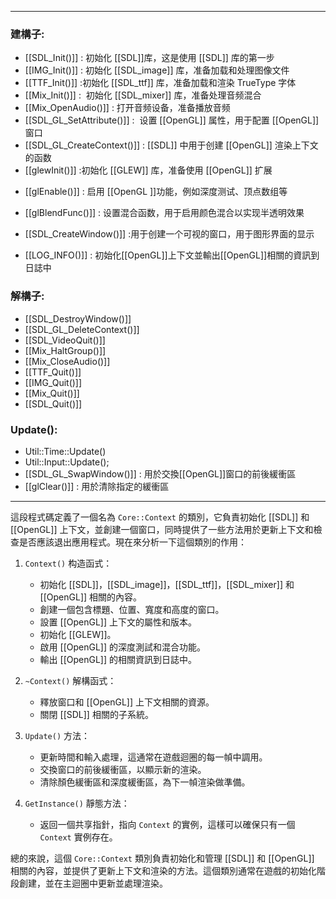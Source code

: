 ----
### 建構子:
- [[SDL_Init()]] : 初始化 [[SDL]]库，这是使用 [[SDL]] 库的第一步
- [[IMG_Init()]] : 初始化 [[SDL_image]] 库，准备加载和处理图像文件
- [[TTF_Init()]] :初始化 [[SDL_ttf]] 库，准备加载和渲染 TrueType 字体
- [[Mix_Init()]] :  初始化 [[SDL_mixer]] 库，准备处理音频混合
- [[Mix_OpenAudio()]] : 打开音频设备，准备播放音频
- [[SDL_GL_SetAttribute()]] :  设置 [[OpenGL]] 属性，用于配置 [[OpenGL]] 窗口
- [[SDL_GL_CreateContext()]] : [[SDL]] 中用于创建 [[OpenGL]] 渲染上下文的函数
- [[glewInit()]] :初始化 [[GLEW]] 库，准备使用 [[OpenGL]] 扩展
* [[glEnable()]] : 启用 [[OpenGL ]]功能，例如深度测试、顶点数组等
- [[glBlendFunc()]] : 设置混合函数，用于启用颜色混合以实现半透明效果
* [[SDL_CreateWindow()]] :用于创建一个可视的窗口，用于图形界面的显示
- [[LOG_INFO()]] : 初始化[[OpenGL]]上下文並輸出[[OpenGL]]相關的資訊到日誌中
### 解構子:
- [[SDL_DestroyWindow()]]
- [[SDL_GL_DeleteContext()]]
- [[SDL_VideoQuit()]]
- [[Mix_HaltGroup()]]
- [[Mix_CloseAudio()]]
- [[TTF_Quit()]]
- [[IMG_Quit()]]
- [[Mix_Quit()]]
- [[SDL_Quit()]]
### Update():
- Util::Time::Update()
- Util::Input::Update();
- [[SDL_GL_SwapWindow()]] : 用於交換[[OpenGL]]窗口的前後緩衝區
- [[glClear()]] : 用於清除指定的緩衝區
----
這段程式碼定義了一個名為 `Core::Context` 的類別，它負責初始化 [[SDL]] 和 [[OpenGL]] 上下文，並創建一個窗口，同時提供了一些方法用於更新上下文和檢查是否應該退出應用程式。現在來分析一下這個類別的作用：

1. `Context()` 构造函式：
   - 初始化 [[SDL]]，[[SDL_image]]，[[SDL_ttf]]，[[SDL_mixer]] 和 [[OpenGL]] 相關的內容。
   - 創建一個包含標題、位置、寬度和高度的窗口。
   - 設置 [[OpenGL]] 上下文的屬性和版本。
   - 初始化 [[GLEW]]。
   - 啟用 [[OpenGL]] 的深度測試和混合功能。
   - 輸出 [[OpenGL]] 的相關資訊到日誌中。

2. `~Context()` 解構函式：
   - 釋放窗口和 [[OpenGL]] 上下文相關的資源。
   - 關閉 [[SDL]] 相關的子系統。

3. `Update()` 方法：
   - 更新時間和輸入處理，這通常在遊戲迴圈的每一幀中調用。
   - 交換窗口的前後緩衝區，以顯示新的渲染。
   - 清除顏色緩衝區和深度緩衝區，為下一幀渲染做準備。

4. `GetInstance()` 靜態方法：
   - 返回一個共享指針，指向 `Context` 的實例，這樣可以確保只有一個 `Context` 實例存在。

總的來說，這個 `Core::Context` 類別負責初始化和管理 [[SDL]] 和 [[OpenGL]] 相關的內容，並提供了更新上下文和渲染的方法。這個類別通常在遊戲的初始化階段創建，並在主迴圈中更新並處理渲染。